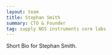 ```yaml
---
layout: team
title: Stephan Smith
summary: CTO & Founder
tag: supply NGS instruments core labs
---
```


Short Bio for Stephan Smith.
